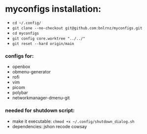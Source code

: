 # myconfigs installation:

- ```cd ~/.config/```
- ```git clone --no-checkout git@github.com:bnlrnz/myconfigs.git```
- ```cd myconfigs```
- ```git config core.worktree "../../"```
- ```git reset --hard origin/main```

### configs for:

- openbox
- obmenu-generator
- rofi
- vim
- picom
- polybar
- networkmanager-dmenu-git

### needed for shutdown script:

- make it executable: ```chmod +x ~/.config/shutdown_dialog.sh```
- dependencies: jshon recode cowsay
